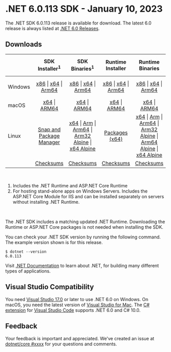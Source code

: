 # .NET 6.0.113 SDK - January 10, 2023

The .NET SDK 6.0.113 release is available for download. The latest 6.0 release is always listed at [.NET 6.0 Releases](../README.md).

## Downloads

|           | SDK Installer<sup>1</sup>                        | SDK Binaries<sup>1</sup>                 | Runtime Installer                                        | Runtime Binaries                                 | ASP.NET Core Runtime           |Windows Desktop Runtime          |
| --------- | :------------------------------------------:     | :----------------------:                 | :---------------------------:                            | :-------------------------:                      | :-----------------:            | :-----------------:            |
| Windows   | [x86][dotnet-sdk-win-x86.exe] \| [x64][dotnet-sdk-win-x64.exe] \| [Arm64][dotnet-sdk-win-arm64.exe] | [x86][dotnet-sdk-win-x86.zip] \| [x64][dotnet-sdk-win-x64.zip] \|  [Arm64][dotnet-sdk-win-arm64.zip] | [x86][dotnet-runtime-win-x86.exe] \| [x64][dotnet-runtime-win-x64.exe] \| [Arm64][dotnet-runtime-win-arm64.exe] | [x86][dotnet-runtime-win-x86.zip] \| [x64][dotnet-runtime-win-x64.zip] \| [Arm64][dotnet-runtime-win-arm64.zip] | [x86][aspnetcore-runtime-win-x86.exe] \| [x64][aspnetcore-runtime-win-x64.exe] \|<br> [Hosting Bundle][dotnet-hosting-win.exe]<sup>2</sup> | [x86][windowsdesktop-runtime-win-x86.exe] \| [x64][windowsdesktop-runtime-win-x64.exe] \| [Arm64][windowsdesktop-runtime-win-arm64.exe] |
| macOS     | [x64][dotnet-sdk-osx-x64.pkg] \| [ARM64][dotnet-sdk-osx-arm64.pkg] | [x64][dotnet-sdk-osx-x64.tar.gz] \| [ARM64][dotnet-sdk-osx-arm64.tar.gz]  | [x64][dotnet-runtime-osx-x64.pkg] \| [ARM64][dotnet-runtime-osx-arm64.pkg] | [x64][dotnet-runtime-osx-x64.tar.gz] \| [ARM64][dotnet-runtime-osx-arm64.tar.gz]| [x64][aspnetcore-runtime-osx-x64.tar.gz] \| [ARM64][aspnetcore-runtime-osx-arm64.tar.gz] | - |<sup>1</sup>
| Linux     |  [Snap and Package Manager](../install-linux.md)  | [x64][dotnet-sdk-linux-x64.tar.gz] \| [Arm][dotnet-sdk-linux-arm.tar.gz]  \| [Arm64][dotnet-sdk-linux-arm64.tar.gz] \| [Arm32 Alpine][dotnet-sdk-linux-musl-arm.tar.gz]  \| [x64 Alpine][dotnet-sdk-linux-musl-x64.tar.gz] | [Packages (x64)][linux-packages] | [x64][dotnet-runtime-linux-x64.tar.gz] \| [Arm][dotnet-runtime-linux-arm.tar.gz] \| [Arm64][dotnet-runtime-linux-arm64.tar.gz] \| [Arm32 Alpine][dotnet-runtime-linux-musl-arm.tar.gz] \| [Arm64 Alpine][dotnet-runtime-linux-musl-arm64.tar.gz] \| [x64 Alpine][dotnet-runtime-linux-musl-x64.tar.gz]  | [x64][aspnetcore-runtime-linux-x64.tar.gz]<sup>1</sup>  \| [Arm][aspnetcore-runtime-linux-arm.tar.gz]<sup>1</sup> \| [Arm64][aspnetcore-runtime-linux-arm64.tar.gz]<sup>1</sup> \| [x64 Alpine][aspnetcore-runtime-linux-musl-x64.tar.gz] | - | <sup>1</sup> |
|  | [Checksums][checksums-sdk]                             | [Checksums][checksums-sdk]                                      | [Checksums][checksums-runtime]                             | [Checksums][checksums-runtime]  | [Checksums][checksums-runtime]  | [Checksums][checksums-runtime]


</br>

1. Includes the .NET Runtime and ASP.NET Core Runtime
2. For hosting stand-alone apps on Windows Servers. Includes the ASP.NET Core Module for IIS and can be installed separately on servers without installing .NET Runtime.

</br>

The .NET SDK includes a matching updated .NET Runtime. Downloading the Runtime or ASP.NET Core packages is not needed when installing the SDK.

You can check your .NET SDK version by running the following command. The example version shown is for this release.

```console
$ dotnet --version
6.0.113
```

Visit [.NET Documentation](https://learn.microsoft.com/dotnet/core/) to learn about .NET, for building many different types of applications.

## Visual Studio Compatibility

You need [Visual Studio 17.0](https://visualstudio.microsoft.com) or later to use .NET 6.0 on Windows. On macOS, you need the latest version of [Visual Studio for Mac](https://visualstudio.microsoft.com/vs/mac/). The [C# extension](https://code.visualstudio.com/docs/languages/dotnet) for [Visual Studio Code](https://code.visualstudio.com/) supports .NET 6.0 and C# 10.0.

## Feedback

Your feedback is important and appreciated. We've created an issue at [dotnet/core #xxxx](https://github.com/dotnet/core/issues/xxxx) for your questions and comments.

[blob-runtime]: https://dotnetcli.blob.core.windows.net/dotnet/Runtime/
[blob-sdk]: https://dotnetcli.blob.core.windows.net/dotnet/Sdk/
[release-notes]: https://github.com/dotnet/core/blob/main/release-notes/6.0/6.0.13/6.0.113.md

[checksums-runtime]: https://dotnetcli.blob.core.windows.net/dotnet/checksums/6.0.13-sha.txt
[checksums-sdk]: https://dotnetcli.blob.core.windows.net/dotnet/checksums/6.0.13-sha.txt

[linux-install]: https://learn.microsoft.com/dotnet/core/install/linux
[linux-setup]: https://github.com/dotnet/core/blob/main/Documentation/linux-setup.md

[dotnet-blog]:  https://devblogs.microsoft.com/dotnet/january-2023-updates/
[aspnet-blog]: https://devblogs.microsoft.com/dotnet/announcing-asp-net-core-in-net-6/
[maui-blog]: https://devblogs.microsoft.com/dotnet/update-on-dotnet-maui/
[linux-packages]: ../install-linux.md


[//]: # ( Runtime 6.0.13)
[dotnet-runtime-linux-arm.tar.gz]: https://download.visualstudio.microsoft.com/download/pr/b5194dc8-0296-4684-8ae7-41f894caed85/f0acb98d32a010f1532d8aad9029e1d3/dotnet-runtime-6.0.13-linux-arm.tar.gz
[dotnet-runtime-linux-arm64.tar.gz]: https://download.visualstudio.microsoft.com/download/pr/79baf344-68fd-4fdf-a279-8b32116514f2/3f91babc487289f63c6f423da0a397ad/dotnet-runtime-6.0.13-linux-arm64.tar.gz
[dotnet-runtime-linux-musl-arm.tar.gz]: https://download.visualstudio.microsoft.com/download/pr/c241e3d4-2cd4-4ff0-b9db-b1cc4aaa31c1/a36ce788abcb1a438d5204f50c7c8c34/dotnet-runtime-6.0.13-linux-musl-arm.tar.gz
[dotnet-runtime-linux-musl-arm64.tar.gz]: https://download.visualstudio.microsoft.com/download/pr/aba4d6b6-7027-46d9-92ef-8b0d891f1b6f/ae5a76d2a2b4b02dbd42265f04428239/dotnet-runtime-6.0.13-linux-musl-arm64.tar.gz
[dotnet-runtime-linux-musl-x64.tar.gz]: https://download.visualstudio.microsoft.com/download/pr/506d542d-06bc-44f1-b754-e1b3774f631e/14491ff933bb48a4c4eb85911da3f1af/dotnet-runtime-6.0.13-linux-musl-x64.tar.gz
[dotnet-runtime-linux-x64.tar.gz]: https://download.visualstudio.microsoft.com/download/pr/2d8697ac-0b1f-4dc8-8c1a-3748763d5c54/c493efee79b0c36c4bc8d3c5039f27c7/dotnet-runtime-6.0.13-linux-x64.tar.gz
[dotnet-runtime-osx-arm64.pkg]: https://download.visualstudio.microsoft.com/download/pr/aa3b3150-80cb-4d30-87f8-dc36fa1dcf26/8ec9ff6836828175f1a6a60aefd4e63b/dotnet-runtime-6.0.13-osx-arm64.pkg
[dotnet-runtime-osx-arm64.tar.gz]: https://download.visualstudio.microsoft.com/download/pr/98cb1adf-c95b-4ac1-82b7-54c6ffd7c669/617b0dbf1ff662e78a6eb49b5423f304/dotnet-runtime-6.0.13-osx-arm64.tar.gz
[dotnet-runtime-osx-x64.pkg]: https://download.visualstudio.microsoft.com/download/pr/2ef12357-499b-4a5b-a488-da45a5f310e6/fbe35c354bfb50934a976fc91c6d8d81/dotnet-runtime-6.0.13-osx-x64.pkg
[dotnet-runtime-osx-x64.tar.gz]: https://download.visualstudio.microsoft.com/download/pr/398dc2ef-017b-4e97-8d05-cde933894da9/bce7bf77230301570a1af839a4ce09e7/dotnet-runtime-6.0.13-osx-x64.tar.gz
[dotnet-runtime-win-arm64.exe]: https://download.visualstudio.microsoft.com/download/pr/5fe173ea-4c58-4a8d-b8e5-5c7ea7c59011/a1936e1239e59dc4df58a1bc3db527c3/dotnet-runtime-6.0.13-win-arm64.exe
[dotnet-runtime-win-arm64.zip]: https://download.visualstudio.microsoft.com/download/pr/4b252ca7-0fc2-49c3-957b-c084ccfe04c5/4ba30ee9e5839f077e57e45a297664ca/dotnet-runtime-6.0.13-win-arm64.zip
[dotnet-runtime-win-x64.exe]: https://download.visualstudio.microsoft.com/download/pr/436bce6a-f3e7-448e-9279-d58f1e39ab8a/9f5c7ed377294cc8e028e900540632d5/dotnet-runtime-6.0.13-win-x64.exe
[dotnet-runtime-win-x64.zip]: https://download.visualstudio.microsoft.com/download/pr/5c9a3954-70a7-4ade-843f-ffecb51996ea/e85304f2ba104049340513e9d15fd0cb/dotnet-runtime-6.0.13-win-x64.zip
[dotnet-runtime-win-x86.exe]: https://download.visualstudio.microsoft.com/download/pr/5f095cbb-af6c-4d20-909d-87db53879370/d4c6f380a9a68fc853bd891189f3c975/dotnet-runtime-6.0.13-win-x86.exe
[dotnet-runtime-win-x86.zip]: https://download.visualstudio.microsoft.com/download/pr/1aaf78bc-f42e-4ea8-a2a7-8480e2e5d601/a49a833bcae82e5865b2f23f650d125b/dotnet-runtime-6.0.13-win-x86.zip

[//]: # ( WindowsDesktop 6.0.13)
[windowsdesktop-runtime-win-arm64.exe]: https://download.visualstudio.microsoft.com/download/pr/1740d5f2-61e3-43ab-b0c7-89a44d18f5b5/ca9d3cd1ece3b4ae5517492086ce4a6f/windowsdesktop-runtime-6.0.13-win-arm64.exe
[windowsdesktop-runtime-win-arm64.zip]: https://download.visualstudio.microsoft.com/download/pr/8f570679-93ee-45a1-a265-f44e96309b3d/8fe8879315d1f8d83648a1fb78b8ae7c/windowsdesktop-runtime-6.0.13-win-arm64.zip
[windowsdesktop-runtime-win-x64.exe]: https://download.visualstudio.microsoft.com/download/pr/4c5e26cf-2512-4518-9480-aac8679b0d08/523f1967fd98b0cf4f9501855d1aa063/windowsdesktop-runtime-6.0.13-win-x64.exe
[windowsdesktop-runtime-win-x64.zip]: https://download.visualstudio.microsoft.com/download/pr/4335e6f1-48ba-4fa8-a1a9-1a1b6dd8f7c9/415e65d170d97e4d352cdb83c2d7993f/windowsdesktop-runtime-6.0.13-win-x64.zip
[windowsdesktop-runtime-win-x86.exe]: https://download.visualstudio.microsoft.com/download/pr/d37ab8e6-095b-4f42-bea5-f519b3c62b68/3b87e1c571a3fc49607acc821d3f107a/windowsdesktop-runtime-6.0.13-win-x86.exe
[windowsdesktop-runtime-win-x86.zip]: https://download.visualstudio.microsoft.com/download/pr/f2aebdc0-4da9-46f6-8593-b5d9a3f7962e/f1b68049ddbd23ec79e93d7d1b8a65d7/windowsdesktop-runtime-6.0.13-win-x86.zip

[//]: # ( ASP 6.0.13)
[aspnetcore-runtime-linux-arm.tar.gz]: https://download.visualstudio.microsoft.com/download/pr/8685fc94-b18a-4012-bda7-9ecc28e9d4a8/569d9a735ae79b4ce67393dfd96c3d90/aspnetcore-runtime-6.0.13-linux-arm.tar.gz
[aspnetcore-runtime-linux-arm64.tar.gz]: https://download.visualstudio.microsoft.com/download/pr/b675e6e9-652b-42a6-a9eb-2813b90b41e0/88ba0bd190041c1db8a681bef7376ab7/aspnetcore-runtime-6.0.13-linux-arm64.tar.gz
[aspnetcore-runtime-linux-musl-arm.tar.gz]: https://download.visualstudio.microsoft.com/download/pr/1a4b2dca-6856-4ddc-9066-262ed7f6ee33/2f9ab563cf9b5585b8a253614b8fd5e7/aspnetcore-runtime-6.0.13-linux-musl-arm.tar.gz
[aspnetcore-runtime-linux-musl-arm64.tar.gz]: https://download.visualstudio.microsoft.com/download/pr/0af87f1c-e40b-4ffa-9777-f41954b93b30/b8f69a4b86c11b15c61be15ccb4e209f/aspnetcore-runtime-6.0.13-linux-musl-arm64.tar.gz
[aspnetcore-runtime-linux-musl-x64.tar.gz]: https://download.visualstudio.microsoft.com/download/pr/2eb8bb1c-0b38-46a7-ab53-9aed04141f50/7ded7f4e01cf4ff6a3beda5818b7bec8/aspnetcore-runtime-6.0.13-linux-musl-x64.tar.gz
[aspnetcore-runtime-linux-x64.tar.gz]: https://download.visualstudio.microsoft.com/download/pr/a2234b85-9050-4f90-9fc1-695a428167ee/8d5c3cf8f557e14c7c43965b7cef9c41/aspnetcore-runtime-6.0.13-linux-x64.tar.gz
[aspnetcore-runtime-osx-arm64.tar.gz]: https://download.visualstudio.microsoft.com/download/pr/e687d28e-8121-4099-b505-f52cd856f718/1089325f2ab576f007e246ceb174e276/aspnetcore-runtime-6.0.13-osx-arm64.tar.gz
[aspnetcore-runtime-osx-x64.tar.gz]: https://download.visualstudio.microsoft.com/download/pr/6f9bcb00-fa3c-44d8-8f9a-e4a256f20e81/bb989e5cc189e4b51585b4b78024a060/aspnetcore-runtime-6.0.13-osx-x64.tar.gz
[aspnetcore-runtime-win-arm64.zip]: https://download.visualstudio.microsoft.com/download/pr/12d3e2cb-09ed-41c9-bad0-fb75bf42bf95/1e238b410f86ef37799e4d92cb0b4d2e/aspnetcore-runtime-6.0.13-win-arm64.zip
[aspnetcore-runtime-win-x64.exe]: https://download.visualstudio.microsoft.com/download/pr/ef825766-9885-4123-890e-3679352eda71/d58566678c1bcd9aa95327bcff043ccb/aspnetcore-runtime-6.0.13-win-x64.exe
[aspnetcore-runtime-win-x64.zip]: https://download.visualstudio.microsoft.com/download/pr/b6212cb4-5df9-4781-87e7-83c7f9d617dd/b2ec3f7ed302ea4928e47299ec0d9946/aspnetcore-runtime-6.0.13-win-x64.zip
[aspnetcore-runtime-win-x86.exe]: https://download.visualstudio.microsoft.com/download/pr/afd28696-e178-4952-bd38-4525af28a220/8366e1fcdb706c5b0572aecbde579681/aspnetcore-runtime-6.0.13-win-x86.exe
[aspnetcore-runtime-win-x86.zip]: https://download.visualstudio.microsoft.com/download/pr/07a63d6d-e971-4765-921a-2a47f2dd87d6/03b202899682957e0bc0531a5cbb4c97/aspnetcore-runtime-6.0.13-win-x86.zip
[dotnet-hosting-win.exe]: https://download.visualstudio.microsoft.com/download/pr/0cb3c095-c4f4-4d55-929b-3b4888a7b5f1/4156664d6bfcb46b63916a8cd43f8305/dotnet-hosting-6.0.13-win.exe

[//]: # ( SDK 6.0.113)
[dotnet-sdk-linux-arm.tar.gz]: https://download.visualstudio.microsoft.com/download/pr/c2eb049a-269a-4d3b-9b7b-7cff4013e7b3/3b81809b623b9866a46b0fb579ee1c74/dotnet-sdk-6.0.113-linux-arm.tar.gz
[dotnet-sdk-linux-arm64.tar.gz]: https://download.visualstudio.microsoft.com/download/pr/8706f5e8-c848-4b3d-8411-b535b19e9187/f70007a71de3d23d5a42a1a678ac8c0d/dotnet-sdk-6.0.113-linux-arm64.tar.gz
[dotnet-sdk-linux-musl-arm.tar.gz]: https://download.visualstudio.microsoft.com/download/pr/baa63eae-09ef-4dc5-bfbd-005cfae48eb2/16b225017a15fed4cfa88a65d140d02a/dotnet-sdk-6.0.113-linux-musl-arm.tar.gz
[dotnet-sdk-linux-musl-arm64.tar.gz]: https://download.visualstudio.microsoft.com/download/pr/53a851cc-34db-4cb4-b301-fa5a4d7b0881/d0816d3e8948a833fea699fb10043ebc/dotnet-sdk-6.0.113-linux-musl-arm64.tar.gz
[dotnet-sdk-linux-musl-x64.tar.gz]: https://download.visualstudio.microsoft.com/download/pr/95839798-2c75-4c38-857b-c5546200c68a/29cc98065c260e3e00cfd7398c485780/dotnet-sdk-6.0.113-linux-musl-x64.tar.gz
[dotnet-sdk-linux-x64.tar.gz]: https://download.visualstudio.microsoft.com/download/pr/e9e69fcf-22e1-4318-a1e5-2ef0ef236430/fb19ca7b8205d9c63d6b614647b58fa4/dotnet-sdk-6.0.113-linux-x64.tar.gz
[dotnet-sdk-osx-arm64.pkg]: https://download.visualstudio.microsoft.com/download/pr/ce49b102-0f1e-40d4-9372-606142f33fd5/01e51cecd4908df23a597a2b0b47dabb/dotnet-sdk-6.0.113-osx-arm64.pkg
[dotnet-sdk-osx-arm64.tar.gz]: https://download.visualstudio.microsoft.com/download/pr/30035239-de21-423b-9204-43a1a7b2acbb/bcfd465bb2c0de4e12b503f50f2e201c/dotnet-sdk-6.0.113-osx-arm64.tar.gz
[dotnet-sdk-osx-x64.pkg]: https://download.visualstudio.microsoft.com/download/pr/d2637027-1260-4db9-95f1-d53a6f9116cf/3fbb76c7a0bfb1ffafd76b81b74d163b/dotnet-sdk-6.0.113-osx-x64.pkg
[dotnet-sdk-osx-x64.tar.gz]: https://download.visualstudio.microsoft.com/download/pr/99a80a2d-7ce7-4d8b-acab-98a73346e1dc/73f205d3e9290cfb6058e238a687bb20/dotnet-sdk-6.0.113-osx-x64.tar.gz
[dotnet-sdk-win-arm64.exe]: https://download.visualstudio.microsoft.com/download/pr/0b060fa7-f1c7-4035-a7aa-9f68b56b736a/01f25adfff85f3580b981216b62a725a/dotnet-sdk-6.0.113-win-arm64.exe
[dotnet-sdk-win-arm64.zip]: https://download.visualstudio.microsoft.com/download/pr/af84bf51-a94e-4ee7-99af-1a1d3f1d9a65/f41cce2df3c74514c1bd70e57819a712/dotnet-sdk-6.0.113-win-arm64.zip
[dotnet-sdk-win-x64.exe]: https://download.visualstudio.microsoft.com/download/pr/cc477658-a276-43a5-baac-c7f5060ac75a/70076c80ac775a6191fdf02e39995933/dotnet-sdk-6.0.113-win-x64.exe
[dotnet-sdk-win-x64.zip]: https://download.visualstudio.microsoft.com/download/pr/0e8408c2-2a6d-460e-9403-affe0a90d271/258b68bb6ea31a9dca539fe09007b256/dotnet-sdk-6.0.113-win-x64.zip
[dotnet-sdk-win-x86.exe]: https://download.visualstudio.microsoft.com/download/pr/3a828801-3cc3-4162-87dc-d3cbdfb71de0/6294cbd0d9bb5340c713d92e6bbfdcbe/dotnet-sdk-6.0.113-win-x86.exe
[dotnet-sdk-win-x86.zip]: https://download.visualstudio.microsoft.com/download/pr/b52a518d-df81-4cf2-bedc-b465f61189e5/b43ca6a6085a5109b5e160dfbc90f5c8/dotnet-sdk-6.0.113-win-x86.zip
